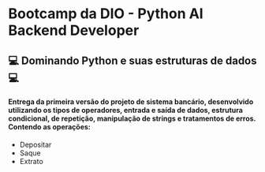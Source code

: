 # Bootcamp da DIO - Python AI Backend Developer
## 💻 Dominando Python e suas estruturas de dados 💻

#### Entrega da primeira versão do projeto de sistema bancário, desenvolvido utilizando os tipos de operadores, entrada e saída de dados, estrutura condicional, de repetição, manipulação de strings e tratamentos de erros. Contendo as operações:
- Depositar
- Saque
- Extrato




